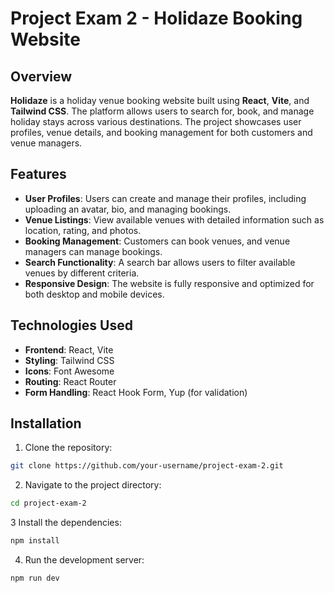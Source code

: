 # Project Exam 2 - Holidaze Booking Website

## Overview

**Holidaze** is a holiday venue booking website built using **React**, **Vite**, and **Tailwind CSS**. The platform allows users to search for, book, and manage holiday stays across various destinations. The project showcases user profiles, venue details, and booking management for both customers and venue managers.

## Features

- **User Profiles**: Users can create and manage their profiles, including uploading an avatar, bio, and managing bookings.
- **Venue Listings**: View available venues with detailed information such as location, rating, and photos.
- **Booking Management**: Customers can book venues, and venue managers can manage bookings.
- **Search Functionality**: A search bar allows users to filter available venues by different criteria.
- **Responsive Design**: The website is fully responsive and optimized for both desktop and mobile devices.

## Technologies Used

- **Frontend**: React, Vite
- **Styling**: Tailwind CSS
- **Icons**: Font Awesome
- **Routing**: React Router
- **Form Handling**: React Hook Form, Yup (for validation)

## Installation

1. Clone the repository:

```bash
git clone https://github.com/your-username/project-exam-2.git
```

2. Navigate to the project directory:

```bash
cd project-exam-2
```

3 Install the dependencies:

```bash
npm install
```


4. Run the development server:

```bash
npm run dev
```
